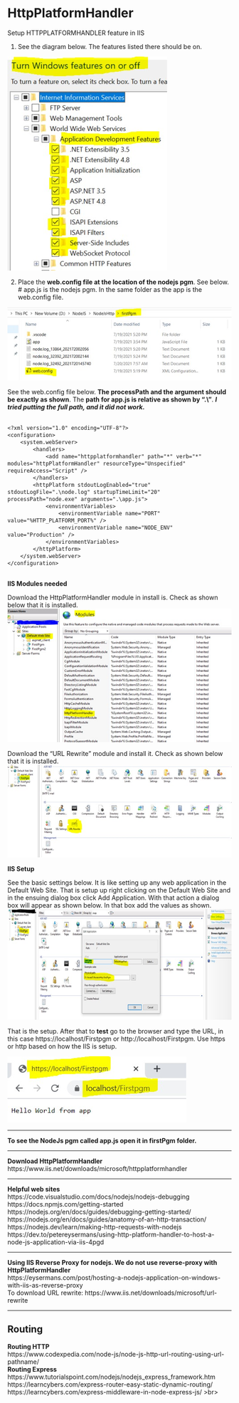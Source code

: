 # HttpPlatformHandler
Setup HTTPPLATFORMHANDLER feature in IIS

1.	See the diagram below. The features listed there should be on.
 
![Alt text](img/img1.jpg?raw=true "Title")








2.	Place the <b>web.config file at the location of the nodejs pgm</b>. See below.
<br> #	app.js is the nodejs pgm. In the same folder as the app is the web.config file.
 
 ![Alt text](img/img2.jpg?raw=true "Title")

See the web.config file below. <b>The processPath and the argument should be exactly as shown</b>. The <b>path for app.js is relative as shown by “.\”</b>. <b><I>I tried putting the full path, and it did not work.</I></b>

<pre>
<code>
&lt?xml version="1.0" encoding="UTF-8"?&gt
&ltconfiguration&gt
    &ltsystem.webServer&gt
        &lthandlers&gt
            &ltadd name="httpplatformhandler" path="*" verb="*" modules="httpPlatformHandler" resourceType="Unspecified" requireAccess="Script" /&gt
        &lt/handlers&gt
        &lthttpPlatform stdoutLogEnabled="true" stdoutLogFile=".\node.log" startupTimeLimit="20" processPath="node.exe" arguments=".\app.js"&gt
            &ltenvironmentVariables&gt
                &ltenvironmentVariable name="PORT" value="%HTTP_PLATFORM_PORT%" /&gt
                &ltenvironmentVariable name="NODE_ENV" value="Production" /&gt
            &lt/environmentVariables&gt            
        &lt/httpPlatform&gt
    &lt/system.webServer&gt
&lt/configuration&gt
</code>
</pre>








<b>IIS Modules needed</b>

Download the HttpPlatformHandler module in install is. Check as shown below that it is installed.
![Alt text](img/img3.jpg?raw=true "Title")
 

Download the “URL Rewrite” module and install it. Check as shown below that it is installed.
 ![Alt text](img/img4.jpg?raw=true "Title")




<b>IIS Setup</b>

See the basic settings below. It is like setting up any web application in the Default Web Site. That is setup up right clicking on the Default Web Site and in the ensuing dialog box click Add Application. With that action a dialog box will appear as shown below. In that box add the values as shown.
![Alt text](img/img5.jpg?raw=true "Title")
 



That is the setup. After that to <b>test</b> go to the browser and type the URL, in this case https://localhost/Firstpgm or http://localhost/Firstpgm. Use https or http based on how the IIS is setup.

![Alt text](img/img6.jpg?raw=true "Title")
<hr>	
<b>To see the NodeJs pgm called app.js open it in  firstPgm folder.</b>
<hr>
<b> Download HttpPlatformHandler </b><br>
https://www.iis.net/downloads/microsoft/httpplatformhandler<br>
<hr>
<b>Helpful web sites</b><br>
https://code.visualstudio.com/docs/nodejs/nodejs-debugging <br>
https://docs.npmjs.com/getting-started <br>
https://nodejs.org/en/docs/guides/debugging-getting-started/ <br>
https://nodejs.org/en/docs/guides/anatomy-of-an-http-transaction/ <br>
https://nodejs.dev/learn/making-http-requests-with-nodejs <br>
https://dev.to/petereysermans/using-http-platform-handler-to-host-a-node-js-application-via-iis-4pgd <br>
<hr>
<b>Using IIS Reverse Proxy for nodejs. We do not use reverse-proxy with HttpPlatformHandler</b><br>
https://eysermans.com/post/hosting-a-nodejs-application-on-windows-with-iis-as-reverse-proxy <br>
To download URL rewrite: https://www.iis.net/downloads/microsoft/url-rewrite <br>

<hr>
<h2> Routing</h2>
<b>Routing HTTP</b><br>
https://www.codexpedia.com/node-js/node-js-http-url-routing-using-url-pathname/ <br>
<b>Routing Express</b><br>
https://www.tutorialspoint.com/nodejs/nodejs_express_framework.htm <br>
https://learncybers.com/express-router-easy-static-dynamic-routing/ <br>
https://learncybers.com/express-middleware-in-node-express-js/ >br>

